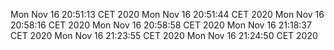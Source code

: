 Mon Nov 16 20:51:13 CET 2020
Mon Nov 16 20:51:44 CET 2020
Mon Nov 16 20:58:16 CET 2020
Mon Nov 16 20:58:58 CET 2020
Mon Nov 16 21:18:37 CET 2020
Mon Nov 16 21:23:55 CET 2020
Mon Nov 16 21:24:50 CET 2020
